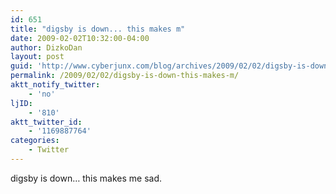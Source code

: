 ```yaml
---
id: 651
title: "digsby is down... this makes m"
date: 2009-02-02T10:32:00-04:00
author: DizkoDan
layout: post
guid: 'http://www.cyberjunx.com/blog/archives/2009/02/02/digsby-is-down-this-makes-m/'
permalink: /2009/02/02/digsby-is-down-this-makes-m/
aktt_notify_twitter:
    - 'no'
ljID:
    - '810'
aktt_twitter_id:
    - '1169887764'
categories:
    - Twitter
---
```


digsby is down… this makes me sad.